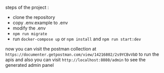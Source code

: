 steps of the project :
- clone the repository
- copy .env.example to .env
- modify the .env
- `npm run migrate`
- run `docker-compose up` or `npm install` and `npm run start:dev`

now you can visit the postman collection at `https://documenter.getpostman.com/view/14216802/2s9YCBvVbD` to run the apis
and also you can visit `http://localhost:8080/admin` to see the generated admin panel
